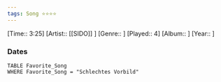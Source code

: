 ```yaml
---
tags: Song ⭐⭐⭐⭐ 
---
```

[Time:: 3:25]
[Artist:: [[SIDO]] ]
[Genre:: ]
[Played:: 4]
[Album:: ]
[Year:: ]
### Dates
````dataview
TABLE Favorite_Song
WHERE Favorite_Song = "Schlechtes Vorbild"
````